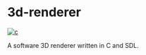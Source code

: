 # 3d-renderer
[![c](https://github.com/claudemuller/3d-renderer/actions/workflows/c.yml/badge.svg)](https://github.com/claudemuller/3d-renderer/actions/workflows/c.yml)

A software 3D renderer written in C and SDL.
